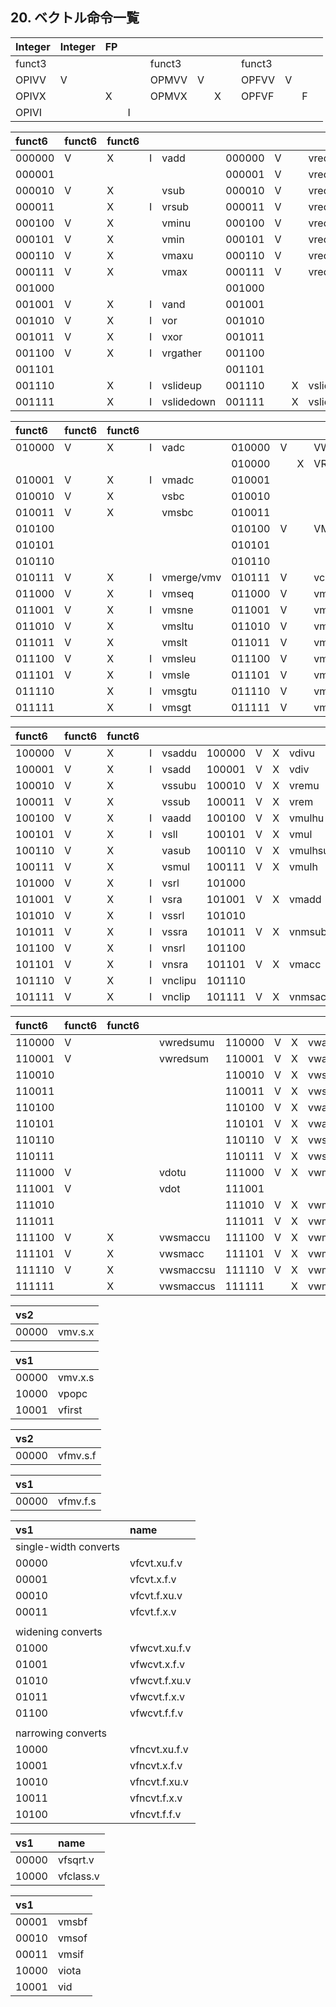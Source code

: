 ## 20. ベクトル命令一覧

| Integer | Integer | FP   |      |      |        |      |      |      |        |      |      |      |
| :------ | :------ | :--- | ---- | ---- | ------ | ---- | ---- | ---- | ------ | ---- | ---- | ---- |
| funct3  |         |      |      |      | funct3 |      |      |      | funct3 |      |      |      |
| OPIVV   | V       |      |      |      | OPMVV  | V    |      |      | OPFVV  | V    |      |      |
| OPIVX   |         | X    |      |      | OPMVX  |      | X    |      | OPFVF  |      | F    |      |
| OPIVI   |         |      | I    |      |        |      |      |      |        |      |      |      |

| funct6 | funct6 | funct6 |      |            |        |      |      |             |        |      |      |           |
| :----- | :----- | :----- | ---- | ---------- | ------ | ---- | ---- | ----------- | ------ | ---- | ---- | --------- |
| 000000 | V      | X      | I    | vadd       | 000000 | V    |      | vredsum     | 000000 | V    | F    | vfadd     |
| 000001 |        |        |      |            | 000001 | V    |      | vredand     | 000001 | V    |      | vfredsum  |
| 000010 | V      | X      |      | vsub       | 000010 | V    |      | vredor      | 000010 | V    | F    | vfsub     |
| 000011 |        | X      | I    | vrsub      | 000011 | V    |      | vredxor     | 000011 | V    |      | vfredosum |
| 000100 | V      | X      |      | vminu      | 000100 | V    |      | vredminu    | 000100 | V    | F    | vfmin     |
| 000101 | V      | X      |      | vmin       | 000101 | V    |      | vredmin     | 000101 | V    |      | vfredmin  |
| 000110 | V      | X      |      | vmaxu      | 000110 | V    |      | vredmaxu    | 000110 | V    | F    | vfmax     |
| 000111 | V      | X      |      | vmax       | 000111 | V    |      | vredmax     | 000111 | V    |      | vfredmax  |
| 001000 |        |        |      |            | 001000 |      |      |             | 001000 | V    | F    | vfsgnj    |
| 001001 | V      | X      | I    | vand       | 001001 |      |      |             | 001001 | V    | F    | vfsgnjn   |
| 001010 | V      | X      | I    | vor        | 001010 |      |      |             | 001010 | V    | F    | vfsgnjx   |
| 001011 | V      | X      | I    | vxor       | 001011 |      |      |             | 001011 |      |      |           |
| 001100 | V      | X      | I    | vrgather   | 001100 |      |      |             | 001100 |      |      |           |
| 001101 |        |        |      |            | 001101 |      |      |             | 001101 |      |      |           |
| 001110 |        | X      | I    | vslideup   | 001110 |      | X    | vslide1up   | 001110 |      |      |           |
| 001111 |        | X      | I    | vslidedown | 001111 |      | X    | vslide1down | 001111 |      |      |           |

| funct6 | funct6 | funct6 |      |            |        |      |      |           |        |      |      |                 |
| :----- | :----- | :----- | ---- | ---------- | ------ | ---- | ---- | --------- | ------ | ---- | ---- | --------------- |
| 010000 | V      | X      | I    | vadc       | 010000 | V    |      | VWXUNARY0 | 010000 | V    |      | VWFUNARY0       |
|        |        |        |      |            | 010000 |      | X    | VRXUNARY0 | 010000 |      | F    | VRFUNARY0       |
| 010001 | V      | X      | I    | vmadc      | 010001 |      |      |           | 010001 |      |      |                 |
| 010010 | V      | X      |      | vsbc       | 010010 |      |      |           | 010010 |      |      |                 |
| 010011 | V      | X      |      | vmsbc      | 010011 |      |      |           | 010011 |      |      |                 |
| 010100 |        |        |      |            | 010100 | V    |      | VMUNARY0  | 010100 |      |      |                 |
| 010101 |        |        |      |            | 010101 |      |      |           | 010101 |      |      |                 |
| 010110 |        |        |      |            | 010110 |      |      |           | 010110 |      |      |                 |
| 010111 | V      | X      | I    | vmerge/vmv | 010111 | V    |      | vcompress | 010111 |      | F    | vfmerge.vf/vfmv |
| 011000 | V      | X      | I    | vmseq      | 011000 | V    |      | vmandnot  | 011000 | V    | F    | vmfeq           |
| 011001 | V      | X      | I    | vmsne      | 011001 | V    |      | vmand     | 011001 | V    | F    | vmfle           |
| 011010 | V      | X      |      | vmsltu     | 011010 | V    |      | vmor      | 011010 |      |      |                 |
| 011011 | V      | X      |      | vmslt      | 011011 | V    |      | vmxor     | 011011 | V    | F    | vmflt           |
| 011100 | V      | X      | I    | vmsleu     | 011100 | V    |      | vmornot   | 011100 | V    | F    | vmfne           |
| 011101 | V      | X      | I    | vmsle      | 011101 | V    |      | vmnand    | 011101 |      | F    | vmfgt           |
| 011110 |        | X      | I    | vmsgtu     | 011110 | V    |      | vmnor     | 011110 |      |      |                 |
| 011111 |        | X      | I    | vmsgt      | 011111 | V    |      | vmxnor    | 011111 |      | F    | vmfge           |

| funct6 | funct6 | funct6 |      |         |        |      |      |         |        |      |      |          |
| :----- | :----- | :----- | ---- | ------- | ------ | ---- | ---- | ------- | ------ | ---- | ---- | -------- |
| 100000 | V      | X      | I    | vsaddu  | 100000 | V    | X    | vdivu   | 100000 | V    | F    | vfdiv    |
| 100001 | V      | X      | I    | vsadd   | 100001 | V    | X    | vdiv    | 100001 |      | F    | vfrdiv   |
| 100010 | V      | X      |      | vssubu  | 100010 | V    | X    | vremu   | 100010 | V    |      | VFUNARY0 |
| 100011 | V      | X      |      | vssub   | 100011 | V    | X    | vrem    | 100011 | V    |      | VFUNARY1 |
| 100100 | V      | X      | I    | vaadd   | 100100 | V    | X    | vmulhu  | 100100 | V    | F    | vfmul    |
| 100101 | V      | X      | I    | vsll    | 100101 | V    | X    | vmul    | 100101 |      |      |          |
| 100110 | V      | X      |      | vasub   | 100110 | V    | X    | vmulhsu | 100110 |      |      |          |
| 100111 | V      | X      |      | vsmul   | 100111 | V    | X    | vmulh   | 100111 |      | F    | vfrsub   |
| 101000 | V      | X      | I    | vsrl    | 101000 |      |      |         | 101000 | V    | F    | vfmadd   |
| 101001 | V      | X      | I    | vsra    | 101001 | V    | X    | vmadd   | 101001 | V    | F    | vfnmadd  |
| 101010 | V      | X      | I    | vssrl   | 101010 |      |      |         | 101010 | V    | F    | vfmsub   |
| 101011 | V      | X      | I    | vssra   | 101011 | V    | X    | vnmsub  | 101011 | V    | F    | vfnmsub  |
| 101100 | V      | X      | I    | vnsrl   | 101100 |      |      |         | 101100 | V    | F    | vfmacc   |
| 101101 | V      | X      | I    | vnsra   | 101101 | V    | X    | vmacc   | 101101 | V    | F    | vfnmacc  |
| 101110 | V      | X      | I    | vnclipu | 101110 |      |      |         | 101110 | V    | F    | vfmsac   |
| 101111 | V      | X      | I    | vnclip  | 101111 | V    | X    | vnmsac  | 101111 | V    | F    | vfnmsac  |

| funct6 | funct6 | funct6 |      |           |        |      |      |          |        |      |      |            |
| :----- | :----- | :----- | ---- | --------- | ------ | ---- | ---- | -------- | ------ | ---- | ---- | ---------- |
| 110000 | V      |        |      | vwredsumu | 110000 | V    | X    | vwaddu   | 110000 | V    | F    | vfwadd     |
| 110001 | V      |        |      | vwredsum  | 110001 | V    | X    | vwadd    | 110001 | V    |      | vfwredsum  |
| 110010 |        |        |      |           | 110010 | V    | X    | vwsubu   | 110010 | V    | F    | vfwsub     |
| 110011 |        |        |      |           | 110011 | V    | X    | vwsub    | 110011 | V    |      | vfwredosum |
| 110100 |        |        |      |           | 110100 | V    | X    | vwaddu.w | 110100 | V    | F    | vfwadd.w   |
| 110101 |        |        |      |           | 110101 | V    | X    | vwadd.w  | 110101 |      |      |            |
| 110110 |        |        |      |           | 110110 | V    | X    | vwsubu.w | 110110 | V    | F    | vfwsub.w   |
| 110111 |        |        |      |           | 110111 | V    | X    | vwsub.w  | 110111 |      |      |            |
| 111000 | V      |        |      | vdotu     | 111000 | V    | X    | vwmulu   | 111000 | V    | F    | vfwmul     |
| 111001 | V      |        |      | vdot      | 111001 |      |      |          | 111001 | V    |      | vfdot      |
| 111010 |        |        |      |           | 111010 | V    | X    | vwmulsu  | 111010 |      |      |            |
| 111011 |        |        |      |           | 111011 | V    | X    | vwmul    | 111011 |      |      |            |
| 111100 | V      | X      |      | vwsmaccu  | 111100 | V    | X    | vwmaccu  | 111100 | V    | F    | vfwmacc    |
| 111101 | V      | X      |      | vwsmacc   | 111101 | V    | X    | vwmacc   | 111101 | V    | F    | vfwnmacc   |
| 111110 | V      | X      |      | vwsmaccsu | 111110 | V    | X    | vwmaccsu | 111110 | V    | F    | vfwmsac    |
| 111111 |        | X      |      | vwsmaccus | 111111 |      | X    | vwmaccus | 111111 | V    | F    | vfwnmsac   |



| vs2   |         |
| :---- | :------ |
| 00000 | vmv.s.x |

| vs1   |         |
| :---- | :------ |
| 00000 | vmv.x.s |
| 10000 | vpopc   |
| 10001 | vfirst  |

| vs2   |          |
| :---- | :------- |
| 00000 | vfmv.s.f |

| vs1   |          |
| :---- | :------- |
| 00000 | vfmv.f.s |

| vs1                   | name          |
| :-------------------- | :------------ |
| single-width converts |               |
| 00000                 | vfcvt.xu.f.v  |
| 00001                 | vfcvt.x.f.v   |
| 00010                 | vfcvt.f.xu.v  |
| 00011                 | vfcvt.f.x.v   |
|                       |               |
| widening converts     |               |
| 01000                 | vfwcvt.xu.f.v |
| 01001                 | vfwcvt.x.f.v  |
| 01010                 | vfwcvt.f.xu.v |
| 01011                 | vfwcvt.f.x.v  |
| 01100                 | vfwcvt.f.f.v  |
|                       |               |
| narrowing converts    |               |
| 10000                 | vfncvt.xu.f.v |
| 10001                 | vfncvt.x.f.v  |
| 10010                 | vfncvt.f.xu.v |
| 10011                 | vfncvt.f.x.v  |
| 10100                 | vfncvt.f.f.v  |

| vs1   | name      |
| :---- | :-------- |
| 00000 | vfsqrt.v  |
| 10000 | vfclass.v |

| vs1   |       |
| :---- | :---- |
| 00001 | vmsbf |
| 00010 | vmsof |
| 00011 | vmsif |
| 10000 | viota |
| 10001 | vid   |


